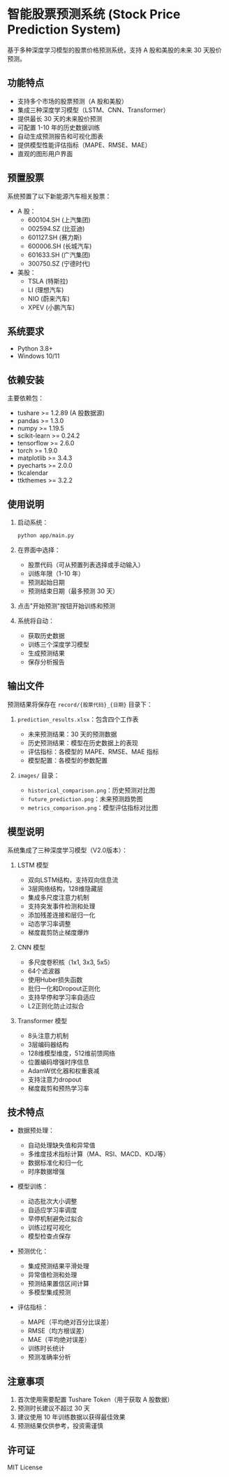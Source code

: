 # 智能股票预测系统 (Stock Price Prediction System)

基于多种深度学习模型的股票价格预测系统，支持 A 股和美股的未来 30 天股价预测。

## 功能特点

- 支持多个市场的股票预测（A 股和美股）
- 集成三种深度学习模型（LSTM、CNN、Transformer）
- 提供最长 30 天的未来股价预测
- 可配置 1-10 年的历史数据训练
- 自动生成预测报告和可视化图表
- 提供模型性能评估指标（MAPE、RMSE、MAE）
- 直观的图形用户界面

## 预置股票

系统预置了以下新能源汽车相关股票：

- A 股：
  - 600104.SH (上汽集团)
  - 002594.SZ (比亚迪)
  - 601127.SH (赛力斯)
  - 600006.SH (长城汽车)
  - 601633.SH (广汽集团)
  - 300750.SZ (宁德时代)
- 美股：
  - TSLA (特斯拉)
  - LI (理想汽车)
  - NIO (蔚来汽车)
  - XPEV (小鹏汽车)

## 系统要求

- Python 3.8+
- Windows 10/11

## 依赖安装

主要依赖包：

- tushare >= 1.2.89 (A 股数据源)
- pandas >= 1.3.0
- numpy >= 1.19.5
- scikit-learn >= 0.24.2
- tensorflow >= 2.6.0
- torch >= 1.9.0
- matplotlib >= 3.4.3
- pyecharts >= 2.0.0
- tkcalendar
- ttkthemes >= 3.2.2

## 使用说明

1. 启动系统：
   ```bash
   python app/main.py
   ```

2. 在界面中选择：
   - 股票代码（可从预置列表选择或手动输入）
   - 训练年限（1-10 年）
   - 预测起始日期
   - 预测结束日期（最多预测 30 天）

3. 点击"开始预测"按钮开始训练和预测

4. 系统将自动：
   - 获取历史数据
   - 训练三个深度学习模型
   - 生成预测结果
   - 保存分析报告

## 输出文件

预测结果将保存在 `record/{股票代码}_{日期}` 目录下：

1. `prediction_results.xlsx`：包含四个工作表
   - 未来预测结果：30 天的预测数据
   - 历史预测结果：模型在历史数据上的表现
   - 评估指标：各模型的 MAPE、RMSE、MAE 指标
   - 模型配置：各模型的参数配置

2. `images/` 目录：
   - `historical_comparison.png`：历史预测对比图
   - `future_prediction.png`：未来预测趋势图
   - `metrics_comparison.png`：模型评估指标对比图

## 模型说明

系统集成了三种深度学习模型（V2.0版本）：

1. LSTM 模型
   - 双向LSTM结构，支持双向信息流
   - 3层网络结构，128维隐藏层
   - 集成多尺度注意力机制
   - 支持突发事件检测和处理
   - 添加残差连接和层归一化
   - 动态学习率调整
   - 梯度裁剪防止梯度爆炸

2. CNN 模型
   - 多尺度卷积核（1x1, 3x3, 5x5）
   - 64个滤波器
   - 使用Huber损失函数
   - 批归一化和Dropout正则化
   - 支持早停和学习率自适应
   - L2正则化防止过拟合

3. Transformer 模型
   - 8头注意力机制
   - 3层编码器结构
   - 128维模型维度，512维前馈网络
   - 位置编码增强时序信息
   - AdamW优化器和权重衰减
   - 支持注意力dropout
   - 梯度裁剪和预热学习率

## 技术特点

- 数据预处理：
  - 自动处理缺失值和异常值
  - 多维度技术指标计算（MA、RSI、MACD、KDJ等）
  - 数据标准化和归一化
  - 时序数据增强

- 模型训练：
  - 动态批次大小调整
  - 自适应学习率调度
  - 早停机制避免过拟合
  - 训练过程可视化
  - 模型检查点保存

- 预测优化：
  - 集成预测结果平滑处理
  - 异常值检测和处理
  - 预测结果置信区间计算
  - 多模型集成预测

- 评估指标：
  - MAPE（平均绝对百分比误差）
  - RMSE（均方根误差）
  - MAE（平均绝对误差）
  - 训练时长统计
  - 预测准确率分析

## 注意事项

1. 首次使用需要配置 Tushare Token（用于获取 A 股数据）
2. 预测时长建议不超过 30 天
3. 建议使用 10 年训练数据以获得最佳效果
4. 预测结果仅供参考，投资需谨慎

## 许可证

MIT License
